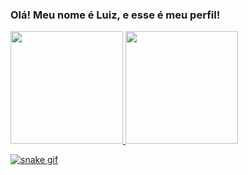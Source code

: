 ### Olá! Meu nome é Luiz, e esse é meu perfil!

<div>
  <a href="https://www.youtube.com/watch?v=dQw4w9WgXcQ" target="_blank">
  <img height="180em" src="https://github-readme-stats.vercel.app/api?username=Luuuizff&show_icons=true&theme=radical&include_all_commits=true&count_private=true"/>
  <img height="180em" src="https://github-readme-stats.vercel.app/api/top-langs/?username=Luuuizff&layout=compact&langs_count=7&theme=radical"/>
</div>
  
<!--
 Themes: https://github.com/anuraghazra/github-readme-stats/blob/master/themes/README.md
-->

![snake gif](https://github.com/luuuizff/luuuizff/blob/output/github-contribution-grid-snake.gif)
